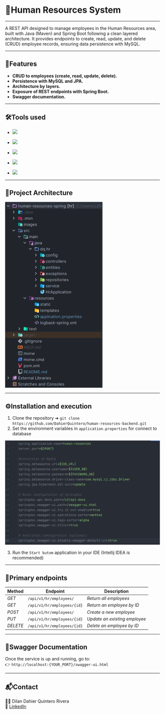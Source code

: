# 📌Human Resources System

---

A REST API designed to manage employees in the Human Resources area, built with 
Java (Maven) and Spring Boot following a clean layered architecture. 
It provides endpoints to create, read, update, and delete (CRUD) employee records, 
ensuring data persistence with MySQL.

---

## 🚀Features

- **CRUD to employees (create, read, update, delete).**
- **Persistence with MySQL and JPA.**
- **Architecture by layers.**
- **Exposure of REST endpoints with Spring Boot.**
- **Swagger documentation.**

---

## 🛠️Tools used

* <p>
   <img src="https://img.shields.io/badge/JAVA-v21-green">
</p>

*  <p>
   <img src="https://img.shields.io/badge/SPRING BOOT-v3.5.4-green">
</p>

* <p>
   <img src="https://img.shields.io/badge/DATA PERSISTENCE-MySQL-green">
</p>

* <p>
   <img src="https://img.shields.io/badge/MAVEN-N/A-green">
</p>

* <p>
   <img src="https://img.shields.io/badge/SWAGGER-2.8.9-green">
</p>

---

## 📂Project Architecture
![Captura de pantalla](./images/project-architecture.png "Screenshot")

---

## ⚙️Installation and execution
1) Clone the repository ➜ 
`git clone https://github.com/DahierQuintero/human-resources-backend.git`
2) Set the environment variables in `application.properties` for connect to database

![Captura de pantalla](./images/configuration-application.properties.png "Screenshot")

3) Run the `Start butom` application in your IDE (Intellij IDEA is recommended)

---

## 🔗Primary endpoints
| __Method__ | __Endpoint__                | __Description__               |
|------------|-----------------------------|-------------------------------|
| _GET_      | `/api/v1/hr/employees/`     | *Return all employees*        |
| _GET_      | `/api/v1/hr/employees/{id}` | *Return an employee by ID*    |
| _POST_     | `/api/v1/hr/employees/`     | *Create a new employee*       |
| _PUT_      | `/api/v1/hr/employees/{id}` | *Update an existing employee* |
| _DELETE_   | `/api/v1/hr/employees/{id}` | *Delete an employee by ID*    |

---

## 📖Swagger Documentation
Once the service is up and running, go to:  
👉 `http://localhost:{YOUR_PORT}/swagger-ui.html`

---

## 📬Contact
👨‍💻 Dilan Dahier Quintero Rivera  
📩 [LinkedIn](https://www.linkedin.com/in/dilandahierquinteror-backend-developer/)